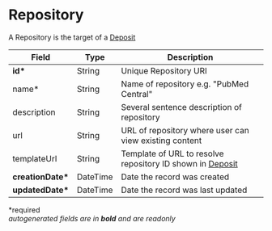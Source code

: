 # Repository

A Repository is the target of a [Deposit](Deposit.md)

| Field  		| Type  		| Description |
| ------------- | ------------- | ------------- |
| __id*__ | String | Unique Repository URI |
| name* | String | Name of repository e.g. "PubMed Central" |
| description | String | Several sentence description of repository |
| url | String | URL of repository where user can view existing content |
| templateUrl | String | Template of URL to resolve repository ID shown in [Deposit](Deposit.md)|
| __creationDate*__ | DateTime | Date the record was created |
| __updatedDate*__ | DateTime | Date the record was last updated |

*required  
_autogenerated fields are in **bold** and are readonly_
